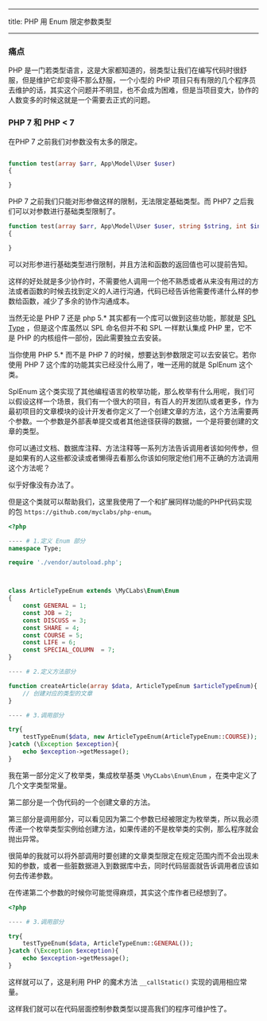 
---

title: PHP 用 Enum 限定参数类型

---

### 痛点

PHP 是一门若类型语言，这是大家都知道的，弱类型让我们在编写代码时很舒服，但是维护它却变得不那么舒服，一个小型的 PHP 项目只有有限的几个程序员去维护的话，其实这个问题并不明显，也不会成为困难，但是当项目变大，协作的人数变多的时候这就是一个需要去正式的问题。

### PHP 7 和 PHP < 7

在PHP 7 之前我们对参数没有太多的限定。

```php

function test(array $arr, App\Model\User $user)
{

}
```

PHP 7 之前我们只能对形参做这样的限制，无法限定基础类型。而 PHP7 之后我们可以对参数进行基础类型限制了。

```php
function test(array $arr, App\Model\User $user, string $string, int $int, bool $bool, float $float) : int 
{

}
```

可以对形参进行基础类型进行限制，并且方法和函数的返回值也可以提前告知。

这样的好处就是多少协作时，不需要他人调用一个他不熟悉或者从来没有用过的方法或者函数的时候去找到定义的人进行沟通，代码已经告诉他需要传递什么样的参数给函数，减少了多余的协作沟通成本。

当然无论是 PHP 7 还是 php 5.* 其实都有一个库可以做到这些功能，那就是 [SPL Type](http://php.net/manual/en/book.spl-types.php) ，但是这个库虽然以 SPL 命名但并不和 SPL 一样默认集成 PHP 里，它不是 PHP 的内核组件一部份，因此需要独立去安装。

当你使用 PHP 5.* 而不是 PHP 7 的时候，想要达到参数限定可以去安装它。若你使用 PHP 7 这个库的功能其实已经没什么用了，唯一还用的就是 SplEnum 这个类。

SplEnum 这个类实现了其他编程语言的枚举功能，那么枚举有什么用呢，我们可以假设这样一个场景，我们有一个很大的项目，有百人的开发团队或者更多，作为最初项目的文章模块的设计开发者你定义了一个创建文章的方法，这个方法需要两个参数。一个参数是外部表单提交或者其他途径获得的数据，一个是将要创建的文章的类型。

你可以通过文档、数据库注释、方法注释等一系列方法告诉调用者该如何传参，但是如果有的人这些都没读或者懒得去看那么你该如何限定他们用不正确的方法调用这个方法呢？

似乎好像没有办法了。

但是这个类就可以帮助我们，这里我使用了一个和扩展同样功能的PHP代码实现的包 `https://github.com/myclabs/php-enum`。

```PHP
<?php

---- # 1.定义 Enum 部分
namespace Type;

require './vendor/autoload.php';



class ArticleTypeEnum extends \MyCLabs\Enum\Enum
{
    const GENERAL = 1;
    const JOB = 2;
    const DISCUSS = 3;
    const SHARE = 4;
    const COURSE = 5;
    const LIFE = 6;
    const SPECIAL_COLUMN  = 7;
}

---- # 2.定义方法部分

function createArticle(array $data, ArticleTypeEnum $articleTypeEnum){
    // 创建对应的类型的文章
}

---- # 3.调用部分

try{
    testTypeEnum($data, new ArticleTypeEnum(ArticleTypeEnum::COURSE));
}catch (\Exception $exception){
    echo $exception->getMessage();
}
```

我在第一部分定义了枚举类，集成枚举基类 `\MyCLabs\Enum\Enum` ，在类中定义了几个文字类型常量。

第二部分是一个伪代码的一个创建文章的方法。

第三部分是调用部分，可以看见因为第二个参数已经被限定为枚举类，所以我必须传递一个枚举类型实例给创建方法，如果传递的不是枚举类的实例，那么程序就会抛出异常。

很简单的我就可以将外部调用时要创建的文章类型限定在规定范围内而不会出现未知的参数，或者一些脏数据进入到数据库中去，同时代码层面就告诉调用者应该如何去传递参数。

在传递第二个参数的时候你可能觉得麻烦，其实这个库作者已经想到了。


```PHP
<?php

---- # 3.调用部分

try{
    testTypeEnum($data, ArticleTypeEnum::GENERAL());
}catch (\Exception $exception){
    echo $exception->getMessage();
}
```


这样就可以了，这是利用 PHP 的魔术方法 `__callStatic()` 实现的调用相应常量。

这样我们就可以在代码层面控制参数类型以提高我们的程序可维护性了。

